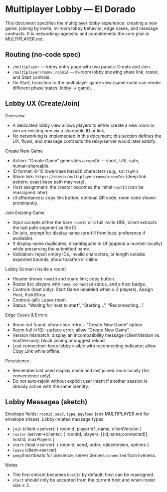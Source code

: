# Multiplayer Lobby — El Dorado

This document specifies the multiplayer lobby experience: creating a new game, joining by invite, in-room lobby behavior, edge cases, and message contracts. It is networking-agnostic and complements the core plan in MULTIPLAYER.md.

## Routing (no‑code spec)

- `/multiplayer` — lobby entry page with two panels: Create and Join.
- `/multiplayer/room/:roomId` — in‑room lobby showing share link, roster, and Start controls.
- On Start, transition to the multiplayer game view (same route can render different phase states: lobby → game).

## Lobby UX (Create/Join)

Overview
- A dedicated lobby view allows players to either create a new room or join an existing one via a shareable ID or link.
- No networking is implemented in this document; this section defines the UX, flows, and message contracts the relay/server would later satisfy.

Create New Game
- Action: “Create Game” generates a `roomId` — short, URL‑safe, human‑shareable.
- ID format: 8–10 lowercase base36 characters (e.g., `k3c7tq9h`).
- Share link: `https://<host>/multiplayer/room/<roomId>` (deep link pattern; exact base path may vary).
- Host assignment: the creator becomes the initial `hostId` (can be reassigned later).
- UI affordances: copy link button; optional QR code; room code shown prominently.

Join Existing Game
- Input accepts either the bare `roomId` or a full invite URL; client extracts the last path segment as the ID.
- On join, prompt for display name (pre‑fill from local preference if available).
- If display name duplicates, disambiguate in UI (append a number locally) while preserving the submitted name.
- Validation: reject empty IDs, invalid characters, or length outside expected bounds; show toast/error inline.

Lobby Screen (inside a room)
- Header shows `roomId` and share link; copy button.
- Roster list: players with `name`, `connected` status, and a host badge.
- Controls (host only): Start Game (enabled when ≥ 2 players), Assign Host, Kick/Drop.
- Controls (all): Leave room.
- Status: “Waiting for host to start”, “Starting…”, “Reconnecting…”.

Edge Cases & Errors
- Room not found: show clear retry + “Create New Game” option.
- Room full (≥10): surface error; allow “Create New Game”.
- Version mismatch: display an incompatibility message (clientVersion vs. hostVersion); block joining or suggest reload.
- Lost connection: keep lobby visible with reconnecting indicator; allow Copy Link while offline.

Persistence
- Remember last used display name and last joined room locally (for convenience only).
- Do not auto‑rejoin without explicit user intent if another session is already active with the same identity.

## Lobby Messages (sketch)

Envelope fields: `roomId`, `seq?`, `type`, `payload` (see MULTIPLAYER.md for envelope shape). Lobby-related message types:

- `join` (client→server): { roomId, playerId?, name, clientVersion }
- `roster` (server→clients): { roomId, players: [{id,name,connected}], hostId, maxPlayers }
- `start` (host→server): { roomId, seed, order, rulesVersion, options }
- `leave` (client→server)
- `pong`/heartbeats for presence; server derives `connected` from liveness.

Notes
- The first entrant becomes `hostId` by default; host can be reassigned.
- `start` should only be accepted from the current host and when roster size ≥ 2.

